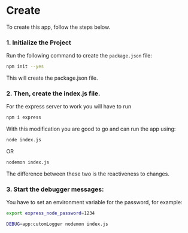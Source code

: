 # Create

To create this app, follow the steps below.

### 1. Initialize the Project
Run the following command to create the `package.json` file:

```bash
npm init --yes
```

This will create the package.json file.

### 2. Then, create the index.js file.

For the express server to work you will have to run 

```bash
npm i express
```

With this modification you are good to go and can run the app using:

```bash
node index.js 
```

OR 

```bash
nodemon index.js
```
The difference between these two is the reactiveness to changes.


### 3. Start the debugger messages:

You have to set an environment variable for the password, for example:

```bash
export express_node_password=1234
```

```bash
DEBUG=app:cutomLogger nodemon index.js
```